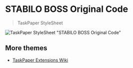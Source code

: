 # STABILO BOSS Original Code
> TaskPaper StyleSheet

![TaskPaper StyleSheet "STABILO BOSS Original Code"](https://raw.githubusercontent.com/marienvo/taskpaper-stylesheet/master/Screenshot.png "Screenshot of TaskPaper")



## More themes
- [TaskPaper Extensions Wiki](https://support.hogbaysoftware.com/t/taskpaper-extensions-wiki/1628)

